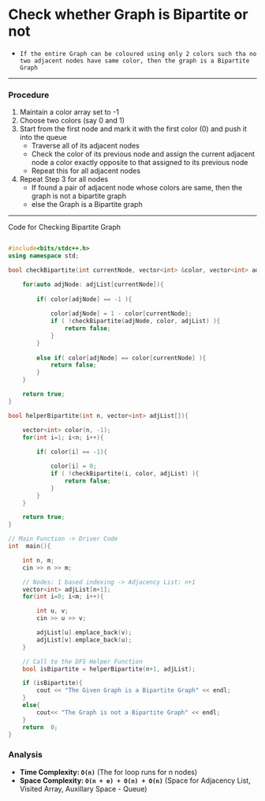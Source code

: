 # Check whether Graph is Bipartite or not

- ` If the entire Graph can be coloured using only 2 colors such tha no two adjacent nodes have same color, then the graph is a Bipartite Graph `

---

### Procedure

1. Maintain a color array set to -1
2. Choose two colors (say 0 and 1)
3. Start from the first node and mark it with the first color (0) and push it into the queue
    - Traverse all of its adjacent nodes
    - Check the color of its previous node and assign the current adjacent node a color exactly opposite to that assigned to its previous node
    - Repeat this for all adjacent nodes
4. Repeat Step 3 for all nodes 
    - If found a pair of adjacent node whose colors are same, then the graph is not a bipartite graph
    - else the Graph is a Bipartite graph

---
 
Code for Checking Bipartite Graph

``` cpp

#include<bits/stdc++.h>
using namespace std;

bool checkBipartite(int currentNode, vector<int> &color, vector<int> adjList[]){

    for(auto adjNode: adjList[currentNode]){
            
        if( color[adjNode] == -1 ){
            
            color[adjNode] = 1 - color[currentNode];
            if ( !checkBipartite(adjNode, color, adjList) ){
                return false;
            }
        }
        
        else if( color[adjNode] == color[currentNode] ){
            return false;
        }
    }

    return true;
}

bool helperBipartite(int n, vector<int> adjList[]){

    vector<int> color(n, -1);
    for(int i=1; i<n; i++){
        
        if( color[i] == -1){

            color[i] = 0;
            if ( !checkBipartite(i, color, adjList) ){
                return false;
            }
        }
    }

    return true;
}

// Main Function -> Driver Code
int  main(){

    int n, m;
    cin >> n >> m;

    // Nodes: 1 based indexing -> Adjacency List: n+1
    vector<int> adjList[n+1];
    for(int i=0; i<m; i++){

        int u, v;
        cin >> u >> v;

        adjList[u].emplace_back(v);
        adjList[v].emplace_back(u);
    }

    // Call to the DFS Helper Function
    bool isBipartite = helperBipartite(n+1, adjList);

    if (isBipartite){
        cout << "The Given Graph is a Bipartite Graph" << endl;    
    }
    else{
        cout<< "The Graph is not a Bipartite Graph" << endl;
    }
    return  0;
}

```
### Analysis

- **Time Complexity: `O(n)`**                       (The for loop runs for n nodes)
- **Space Complexity: `O(n + e) + O(n) + O(n)`**    (Space for Adjacency List, Visited Array, Auxillary Space - Queue)
